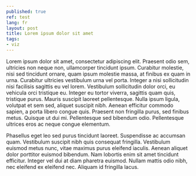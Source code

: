 ```yaml
---
published: true
ref: test
lang: fr
layout: post
title: Lorem ipsum dolor sit amet
tags:
- viz
---
```


Lorem ipsum dolor sit amet, consectetur adipiscing elit. Praesent odio sem, ultricies non neque non, ullamcorper tincidunt ipsum. Curabitur molestie, nisi sed tincidunt ornare, quam ipsum molestie massa, at finibus ex quam in urna. Curabitur ultricies vestibulum urna vel porta. Integer a nisi sollicitudin nisi facilisis sagittis eu vel lorem. Vestibulum sollicitudin dolor orci, eu vehicula orci tristique eu. Integer eu tortor viverra, sagittis quam quis, tristique purus. Mauris suscipit laoreet pellentesque. Nulla ipsum ligula, volutpat et sem sed, aliquet suscipit nibh. Aenean efficitur commodo sapien, a porta libero congue quis. Praesent non fringilla purus, sed finibus metus. Quisque ut dui mi. Pellentesque sed bibendum odio. Pellentesque ultrices eros ac neque congue elementum.

Phasellus eget leo sed purus tincidunt laoreet. Suspendisse ac accumsan quam. Vestibulum suscipit nibh quis consequat fringilla. Vestibulum euismod metus nunc, vitae maximus purus eleifend iaculis. Aenean aliquet dolor porttitor euismod bibendum. Nam lobortis enim sit amet tincidunt efficitur. Integer vel dui at diam pharetra euismod. Nullam mattis odio nibh, nec eleifend ex eleifend nec. Aliquam id fringilla lacus.